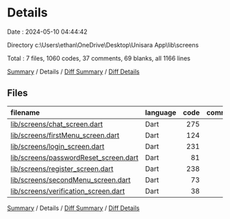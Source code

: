 # Details

Date : 2024-05-10 04:44:42

Directory c:\\Users\\ethan\\OneDrive\\Desktop\\Unisara App\\lib\\screens

Total : 7 files,  1060 codes, 37 comments, 69 blanks, all 1166 lines

[Summary](results.md) / Details / [Diff Summary](diff.md) / [Diff Details](diff-details.md)

## Files
| filename | language | code | comment | blank | total |
| :--- | :--- | ---: | ---: | ---: | ---: |
| [lib/screens/chat_screen.dart](/lib/screens/chat_screen.dart) | Dart | 275 | 7 | 23 | 305 |
| [lib/screens/firstMenu_screen.dart](/lib/screens/firstMenu_screen.dart) | Dart | 124 | 8 | 8 | 140 |
| [lib/screens/login_screen.dart](/lib/screens/login_screen.dart) | Dart | 231 | 10 | 11 | 252 |
| [lib/screens/passwordReset_screen.dart](/lib/screens/passwordReset_screen.dart) | Dart | 81 | 2 | 5 | 88 |
| [lib/screens/register_screen.dart](/lib/screens/register_screen.dart) | Dart | 238 | 10 | 14 | 262 |
| [lib/screens/secondMenu_screen.dart](/lib/screens/secondMenu_screen.dart) | Dart | 73 | 0 | 4 | 77 |
| [lib/screens/verification_screen.dart](/lib/screens/verification_screen.dart) | Dart | 38 | 0 | 4 | 42 |

[Summary](results.md) / Details / [Diff Summary](diff.md) / [Diff Details](diff-details.md)